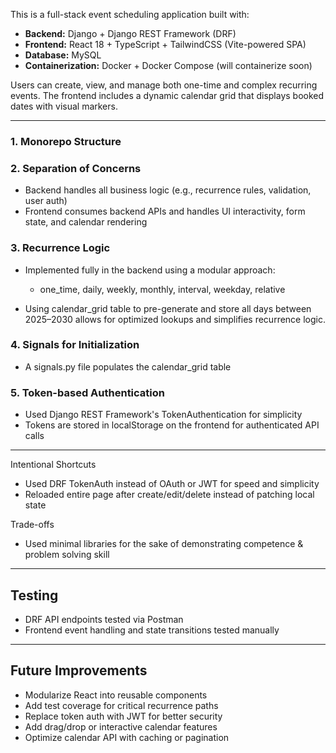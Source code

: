 This is a full-stack event scheduling application built with:

* **Backend:** Django + Django REST Framework (DRF)
* **Frontend:** React 18 + TypeScript + TailwindCSS (Vite-powered SPA)
* **Database:** MySQL
* **Containerization:** Docker + Docker Compose (will containerize soon)

Users can create, view, and manage both one-time and complex recurring events. The frontend includes a dynamic calendar grid that displays booked dates with visual markers.

---


### 1. **Monorepo Structure**


### 2. **Separation of Concerns**

* Backend handles all business logic (e.g., recurrence rules, validation, user auth)
* Frontend consumes backend APIs and handles UI interactivity, form state, and calendar rendering

### 3. **Recurrence Logic**

* Implemented fully in the backend using a modular approach:

  * one_time, daily, weekly, monthly, interval, weekday, relative
* Using calendar_grid table to pre-generate and store all days between 2025–2030 allows for optimized lookups and simplifies recurrence logic.

### 4. **Signals for Initialization**

* A signals.py file populates the calendar_grid table

### 5. **Token-based Authentication**

* Used Django REST Framework's TokenAuthentication for simplicity
* Tokens are stored in localStorage on the frontend for authenticated API calls

---

Intentional Shortcuts

* Used DRF TokenAuth instead of OAuth or JWT for speed and simplicity
* Reloaded entire page after create/edit/delete instead of patching local state

Trade-offs

* Used minimal libraries for the sake of demonstrating competence & problem solving skill

---


## Testing

* DRF API endpoints tested via Postman
* Frontend event handling and state transitions tested manually


---

## Future Improvements

* Modularize React into reusable components
* Add test coverage for critical recurrence paths
* Replace token auth with JWT for better security
* Add drag/drop or interactive calendar features
* Optimize calendar API with caching or pagination

